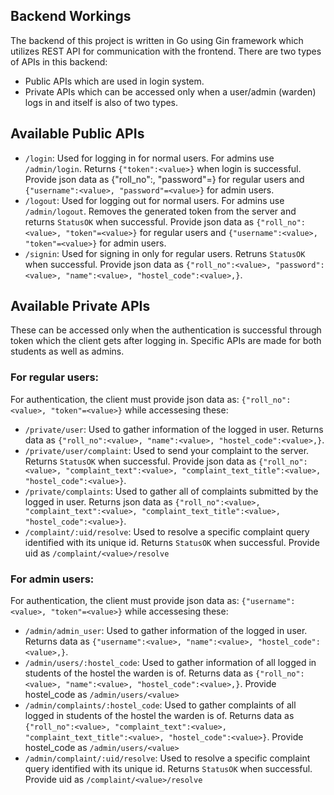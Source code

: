 ## Backend Workings
The backend of this project is written in Go using Gin framework which utilizes REST API for communication with the frontend.
There are two types of APIs in this backend:
- Public APIs which are used in login system.
- Private APIs which can be accessed only when a user/admin (warden) logs in and itself is also of two types.

## Available Public APIs
- `/login`: Used for logging in for normal users. For admins use `/admin/login`. Returns `{"token":<value>}` when login is successful. Provide json data as {"roll_no":<value>, "password"=<value>} for regular users and `{"username":<value>, "password"=<value>}` for admin users.
- `/logout`: Used for logging out for normal users. For admins use `/admin/logout`. Removes the generated token from the server and returns `StatusOK` when successful. Provide json data as `{"roll_no":<value>, "token"=<value>}` for regular users and `{"username":<value>, "token"=<value>}` for admin users.
- `/signin`: Used for signing in only for regular users. Retruns `StatusOK` when successful. Provide json data as `{"roll_no":<value>, "password":<value>, "name":<value>, "hostel_code":<value>,}`.

## Available Private APIs
These can be accessed only when the authentication is successful through token which the client gets after logging in. Specific APIs are made for both students as well as admins.

### For regular users:
For authentication, the client must provide json data as: `{"roll_no":<value>, "token"=<value>}` while accessesing these:
- `/private/user`: Used to gather information of the logged in user. Returns data as `{"roll_no":<value>, "name":<value>, "hostel_code":<value>,}`.
- `/private/user/complaint`: Used to send your complaint to the server. Returns `StatusOK` when successful. Provide json data as `{"roll_no":<value>, "complaint_text":<value>, "complaint_text_title":<value>, "hostel_code":<value>}`.
- `/private/complaints`: Used to gather all of complaints submitted by the logged in user. Returns json data as `{"roll_no":<value>, "complaint_text":<value>, "complaint_text_title":<value>, "hostel_code":<value>}`.
- `/complaint/:uid/resolve`: Used to resolve a specific complaint query identified with its unique id. Returns `StatusOK` when successful. Provide uid as `/complaint/<value>/resolve`

### For admin users:
For authentication, the client must provide json data as: `{"username":<value>, "token"=<value>}` while accessesing these:
- `/admin/admin_user`: Used to gather information of the logged in user. Returns data as `{"username":<value>, "name":<value>, "hostel_code":<value>,}`.
- `/admin/users/:hostel_code`: Used to gather information of all logged in students of the hostel the warden is of. Returns data as `{"roll_no":<value>, "name":<value>, "hostel_code":<value>,}`. Provide hostel_code as `/admin/users/<value>`
- `/admin/complaints/:hostel_code`: Used to gather complaints of all logged in students of the hostel the warden is of. Returns data as `{"roll_no":<value>, "complaint_text":<value>, "complaint_text_title":<value>, "hostel_code":<value>}`. Provide hostel_code as `/admin/users/<value>`
- `/admin/complaint/:uid/resolve`: Used to resolve a specific complaint query identified with its unique id. Returns `StatusOK` when successful. Provide uid as `/complaint/<value>/resolve`
